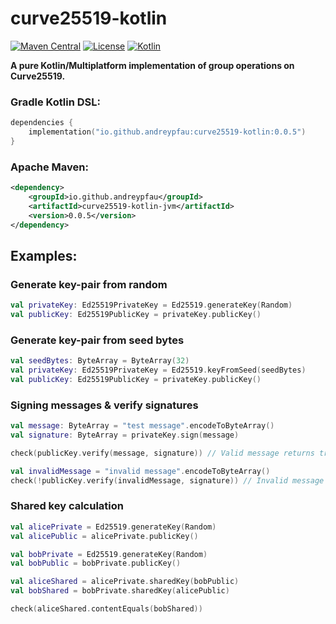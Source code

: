 # curve25519-kotlin

[![Maven Central](https://img.shields.io/maven-central/v/io.github.andreypfau/curve25519-kotlin.svg)](https://search.maven.org/artifact/io.github.andreypfau/curve25519-kotlin/0.0.4/pom)
[![License](https://img.shields.io/badge/License-MIT-blue.svg)](https://opensource.org/licenses/MIT)
[![Kotlin](https://img.shields.io/badge/kotlin-1.7.20-blue.svg?logo=kotlin)](http://kotlinlang.org)

**A pure Kotlin/Multiplatform implementation of group operations on Curve25519.**

### Gradle Kotlin DSL:

```kotlin
dependencies {
    implementation("io.github.andreypfau:curve25519-kotlin:0.0.5")
}
```

### Apache Maven:

```xml
<dependency>
    <groupId>io.github.andreypfau</groupId>
    <artifactId>curve25519-kotlin-jvm</artifactId>
    <version>0.0.5</version>
</dependency>
```

## Examples:

### Generate key-pair from random

```kotlin
val privateKey: Ed25519PrivateKey = Ed25519.generateKey(Random)
val publicKey: Ed25519PublicKey = privateKey.publicKey()
```

### Generate key-pair from seed bytes

```kotlin
val seedBytes: ByteArray = ByteArray(32)
val privateKey: Ed25519PrivateKey = Ed25519.keyFromSeed(seedBytes)
val publicKey: Ed25519PublicKey = privateKey.publicKey() 
```

### Signing messages & verify signatures

```kotlin
val message: ByteArray = "test message".encodeToByteArray()
val signature: ByteArray = privateKey.sign(message)

check(publicKey.verify(message, signature)) // Valid message returns true

val invalidMessage = "invalid message".encodeToByteArray()
check(!publicKey.verify(invalidMessage, signature)) // Invalid message returns false
```

### Shared key calculation

```kotlin
val alicePrivate = Ed25519.generateKey(Random)
val alicePublic = alicePrivate.publicKey()

val bobPrivate = Ed25519.generateKey(Random)
val bobPublic = bobPrivate.publicKey()

val aliceShared = alicePrivate.sharedKey(bobPublic)
val bobShared = bobPrivate.sharedKey(alicePublic)

check(aliceShared.contentEquals(bobShared))
```
